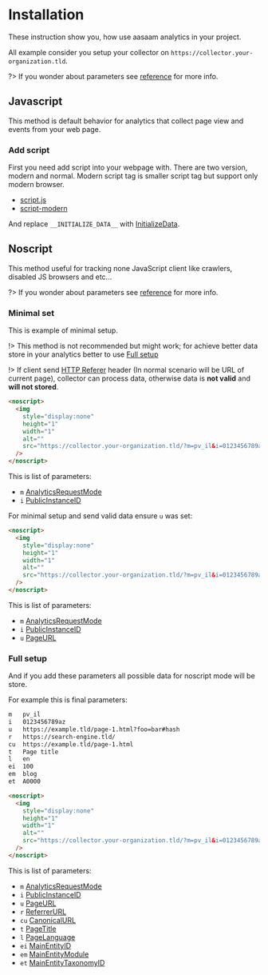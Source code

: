 # Installation

These instruction show you, how use aasaam analytics in your project.

All example consider you setup your collector on `https://collector.your-organization.tld`.

?> If you wonder about parameters see [reference](/reference.md) for more info.

## Javascript

This method is default behavior for analytics that collect page view and events from your web page.

### Add script

First you need add script into your webpage with. There are two version, modern and normal. Modern script tag is smaller script tag but support only modern browser.

- [script.js](https://raw.githubusercontent.com/aasaam/analytics-client/master/dist/script.js)
- [script-modern](https://raw.githubusercontent.com/aasaam/analytics-client/master/dist/script-modern.js)

And replace `__INITIALIZE_DATA__` with [InitializeData](/reference?id=initializedata).

## Noscript

This method useful for tracking none JavaScript client like crawlers, disabled JS browsers and etc...

?> If you wonder about parameters see [reference](/reference.md) for more info.

### Minimal set

This is example of minimal setup.

!> This method is not recommended but might work; for achieve better data store in your analytics better to use [Full setup](./installation.md#full-setup)

!> If client send [HTTP Referer](https://developer.mozilla.org/en-US/docs/Web/HTTP/Headers/Referer) header (In normal scenario will be URL of current page), collector can process data, otherwise data is **not valid** and **will not stored**.

```html
<noscript>
  <img
    style="display:none"
    height="1"
    width="1"
    alt=""
    src="https://collector.your-organization.tld/?m=pv_il&i=0123456789az"
  />
</noscript>
```

This is list of parameters:

- `m` [AnalyticsRequestMode](/reference.md#analyticsrequestmode)
- `i` [PublicInstanceID](/reference.md#publicinstanceid)

For minimal setup and send valid data ensure `u` was set:

```html
<noscript>
  <img
    style="display:none"
    height="1"
    width="1"
    alt=""
    src="https://collector.your-organization.tld/?m=pv_il&i=0123456789az&u=https%3A%2F%2Fexample.tld%2Fpage-1.html%3Ffoo%3Dbar%23hash"
  />
</noscript>
```

This is list of parameters:

- `m` [AnalyticsRequestMode](/reference.md#analyticsrequestmode)
- `i` [PublicInstanceID](/reference.md#publicinstanceid)
- `u` [PageURL](/reference.md#pagecommondata)

### Full setup

And if you add these parameters all possible data for noscript mode will be store.

For example this is final parameters:

```txt
m   pv_il
i   0123456789az
u   https://example.tld/page-1.html?foo=bar#hash
r   https://search-engine.tld/
cu  https://example.tld/page-1.html
t   Page title
l   en
ei	100
em	blog
et	A0000
```

```html
<noscript>
  <img
    style="display:none"
    height="1"
    width="1"
    alt=""
    src="https://collector.your-organization.tld/?m=pv_il&i=0123456789az&u=https%3A%2F%2Fexample.tld%2Fpage-1.html%3Ffoo%3Dbar%23hash&r=https%3A%2F%2Fsearch-engine.tld%2F&cu=https%3A%2F%2Fexample.tld%2Fpage-1.html&t=Page%20title&l=en&ei=100&em=blog&et=A0000"
  />
</noscript>
```

This is list of parameters:

- `m` [AnalyticsRequestMode](/reference.md#analyticsrequestmode)
- `i` [PublicInstanceID](/reference.md#publicinstanceid)
- `u` [PageURL](/reference.md#pagecommondata)
- `r` [ReferrerURL](/reference.md#pagecommondata)
- `cu` [CanonicalURL](/reference.md#pagecommondata)
- `t` [PageTitle](/reference.md#pagecommondata)
- `l` [PageLanguage](/reference.md#pagecommondata)
- `ei` [MainEntityID](/reference.md#pagecommondata)
- `em` [MainEntityModule](/reference.md#pagecommondata)
- `et` [MainEntityTaxonomyID](/reference.md#pagecommondata)
